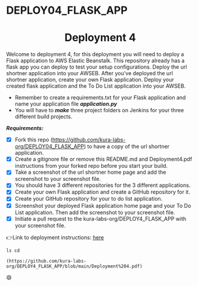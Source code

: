 # DEPLOY04_FLASK_APP

<h1 align=center>Deployment 4</h1>

Welcome to deployment 4, for this deployment you will need to deploy a Flask application to AWS Elastic Beanstalk. This repository already has a flask app you can deploy to test your setup configurations. Deploy the url shortner application into your AWSEB. After you've deployed the url shortner application, create your own Flask application. Deploy your created flask application and the To Do List application into your AWSEB.    

- Remember to create a requirements.txt for your Flask application and name your application file ***application.py***
- You will have to ***make*** three project folders on Jenkins for your three different build projects. 

***Requirements:*** 
- [x] Fork this repo (https://github.com/kura-labs-org/DEPLOY04_FLASK_APP) to have a copy of the url shortner application.
- [x] Create a gitignore file or remove this README.md and Deployment4.pdf instructions from your forked repo before you start your build.
- [x] Take a screenshot of the url shortner home page and add the screenshot to your screenshot file.
- [x] You should have 3 different repositories for the 3 different applications. 
- [x] Create your own Flask application and create a GitHub repository for it.
- [x] Create your GitHub repository for your to do list application.
- [x] Screenshot your deployed Flask application home page and your To Do List application. Then add the screenshot to your screenshot file.   
- [x] Initiate a pull request to the kura-labs-org/DEPLOY4_FLASK_APP with your screenshot file.   

👉Link to deployment instructions: [here](https://github.com/kura-labs-org/DEPLOY4_FLASK_APP/blob/main/Deployment%204.pdf)  

```
ls cd
```
```
(https://github.com/kura-labs-org/DEPLOY4_FLASK_APP/blob/main/Deployment%204.pdf)
```
:smile:
